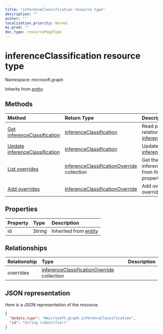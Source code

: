 ```yaml
---
title: "inferenceClassification resource type"
description: ""
author: ""
localization_priority: Normal
ms.prod: ""
doc_type: resourcePageType
---
```


# inferenceClassification resource type


Namespace: microsoft.graph




Inherits from [entity](../resources/entity.md)

## Methods
|Method|Return Type|Description|
|:---|:---|:---|
|[Get inferenceClassification](../api/inferenceclassification-get.md)|[inferenceClassification](../resources/inferenceclassification.md)|Read properties and relationships of the [inferenceClassification](../resources/inferenceclassification.md) object.|
|[Update inferenceClassification](../api/inferenceclassification-update.md)|[inferenceClassification](../resources/inferenceclassification.md)|Update the properties of a [inferenceClassification](../resources/inferenceclassification.md) object.|
|[List overrides](../api/inferenceclassification-list-overrides.md)|[inferenceClassificationOverride](../resources/inferenceclassificationoverride.md) collection|Get the inferenceClassificationOverrides from the overrides navigation property.|
|[Add overrides](../api/inferenceclassification-post-overrides.md)|[inferenceClassificationOverride](../resources/inferenceclassificationoverride.md)|Add overrides by posting to the overrides collection.|

## Properties
|Property|Type|Description|
|:---|:---|:---|
|id|String| Inherited from [entity](../resources/entity.md)|

## Relationships
|Relationship|Type|Description|
|:---|:---|:---|
|overrides|[inferenceClassificationOverride](../resources/inferenceclassificationoverride.md) collection||

## JSON representation
Here is a JSON representation of the resource.
<!-- {
  "blockType": "resource",
  "keyProperty": "id",
  "@odata.type": "microsoft.graph.inferenceClassification",
  "baseType": "microsoft.graph.entity",
  "openType": false
}
-->
``` json
{
  "@odata.type": "#microsoft.graph.inferenceClassification",
  "id": "String (identifier)"
}
```

